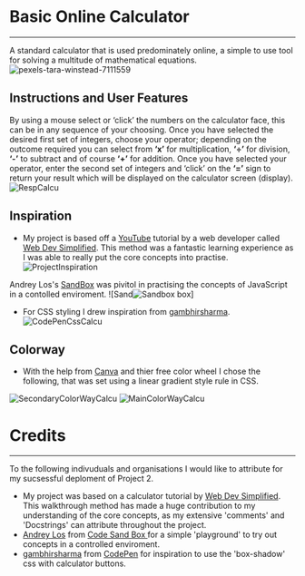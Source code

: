 # Basic Online Calculator
___________________________
A standard calculator that is used predominately online, a simple to use tool for solving a multitude of mathematical equations. 
![pexels-tara-winstead-7111559](https://user-images.githubusercontent.com/108287233/204844741-5ea1b45d-31d6-4a4a-b3f3-285fe80fc986.jpg)

## Instructions and User Features

By using a mouse select or ‘click’ the numbers on the calculator face, this can be in any sequence of your choosing.  Once you have selected the desired first set of integers, choose your operator; depending on the outcome required you can select from **‘x’** for multiplication, **‘÷’** for division, **‘-’** to subtract and of course **‘+’** for addition.
Once you have selected your operator, enter the second set of  integers and ‘click’ on the **‘=’** sign to return your result which will be displayed on the calculator screen (display). 
![RespCalcu](https://user-images.githubusercontent.com/108287233/204855821-736d8afe-2b36-44ad-b562-b62251f6252d.png)

## Inspiration
-  My project is based off a [YouTube](https://www.youtube.com/watch?v=j59qQ7YWLxw) tutorial by a web developer called [Web Dev Simplified](https://www.youtube.com/@WebDevSimplified).  This method was a fantastic learning experience as I was able to really put the core concepts into practise.
![ProjectInspiration](https://user-images.githubusercontent.com/108287233/204846027-b1b8e053-5e81-459d-908c-81cb81b395b6.png)

Andrey Los's [SandBox](https://codesandbox.io/s/rwmo3ow4mm) was pivitol in practising the concepts of JavaScript in a contolled enviroment.
![Sand![Sandbox](https://user-images.githubusercontent.com/108287233/204995747-d2cf90fd-647c-4bb0-8b50-6290d0d65703.png)
box]
-  For CSS styling I drew inspiration from [gambhirsharma](https://codepen.io/gambhirsharma/pen/ExwBKop).
![CodePenCssCalcu](https://user-images.githubusercontent.com/108287233/204848280-69cb3634-fef6-4224-8a7f-eb5d86247f40.png)


## Colorway
-  With the help from [Canva](https://www.canva.com/colors/color-wheel/) and thier free color wheel I chose the following, that was set using a linear gradient style rule in CSS.

![SecondaryColorWayCalcu](https://user-images.githubusercontent.com/108287233/204856145-21f46fa5-2f1c-41f1-ada5-14e233f2254f.png)
![MainColorWayCalcu](https://user-images.githubusercontent.com/108287233/204856168-5911b104-68e0-4933-a1e2-0fe12b6555da.png)



# Credits 
________________________

To the following indivuduals and organisations I would like to attribute for my sucsessful deploment of Project 2.
- My project was based on a calculator tutorial by [Web Dev Simplified](https://www.youtube.com/@WebDevSimplified).
This walkthrough method has made a huge contribution to my understanding of the core concepts, as my extensive 'comments' and 'Docstrings' can attribute throughout the project.
- [Andrey Los](https://codesandbox.io/s/rwmo3ow4mm) from [Code Sand Box ](https://codesandbox.io/s/rwmo3ow4mm?file=/index.js) for a simple 'playground' to try out concepts in a controlled enviroment.
- [gambhirsharma](https://codepen.io/gambhirsharma/pen/ExwBKop) from [CodePen](https://codepen.io/trending) for inspiration to use the 'box-shadow' css with calculator buttons.
